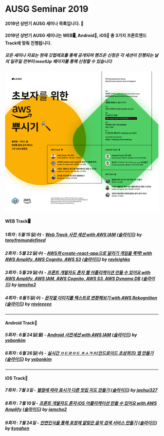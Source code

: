 # AUSG Seminar 2019

#### 2019년 상반기 AUSG 세미나 목록입니다. 🤗

#### 2019년 상반기 AUSG 세미나는 WEB🖥, Android📱, iOS🍎 총 3가지 프론트엔드 Track에 맞춰 진행됩니다.

##### 모든 세미나 자료는 현재 깃헙레포를 통해 공개되며 핸즈온 신청은 각 세션이 진행되는 날의 일주일 전부터 meetUp 페이지를 통해 신청할 수 있습니다

![main-poster](images/main-poster.png)

#### WEB Track🖥

##### 1회차 : 5월 15일(수) - [Web Track 사전 세션 with AWS IAM](<https://github.com/AUSG/ausg-seminar-2019/tree/master/WebTrack/Preparation>) ([슬라이드](https://github.com/AUSG/ausg-seminar-2019/blob/master/decks/%5BWeb_Track%5D%20Pre_Session.pdf)) by [tonyfromundefined](<https://github.com/tonyfromundefined>)

##### 2회차 : 5월 22일(수) - [AWS와 create-react-app으로 달리기 게임을 뚝딱! with AWS Amplify, AWS Cognito, AWS S3](<https://github.com/AUSG/ausg-seminar-2019/tree/master/WebTrack/WebTrack2>) ([슬라이드](https://github.com/AUSG/ausg-seminar-2019/blob/master/decks/%5BWEB_Track%5D%20Amplify_CRA_HandsOn.pdf)) by [rayleighko](<https://github.com/rayleighko>)

##### 3회차 : 5월 29일(수) - [프론트 개발자도 혼자 웹 어플리케이션 만들 수 있어요 with AWS Amplify, AWS IAM, AWS Cognito, AWS S3, AWS Dynamo DB](<https://github.com/AUSG/ausg-seminar-2019/tree/master/WebTrack/WebTrack3>) ([슬라이드](https://github.com/AUSG/ausg-seminar-2019/blob/master/decks/%5BWeb_Track%5D%20Amplify_with_Web.pdf)) by [iamcho2](<https://github.com/iamcho2>)

##### 4회차 : 6월 5일(수) - [문자열 이미지를 텍스트로 변환해보기 with AWS Rekognition](<https://github.com/AUSG/ausg-seminar-2019/tree/master/WebTrack/WebTrack4>) ([슬라이드](https://github.com/AUSG/ausg-seminar-2019/blob/master/decks/%5BWeb_Track%5D%20Image_To_Text.pdf)) by [ravieeeee](https://github.com/ravieeeee)

---



#### Android Track📱

##### 5회차 : 6월 24일(월) - [Android 사전세션 with AWS IAM](<https://github.com/AUSG/ausg-seminar-2019/tree/master/AndroidTrack/preparation>) ([슬라이드](https://github.com/AUSG/ausg-seminar-2019/blob/master/decks/%5BAndroid_Track%5D%20Pre_Session.pdf)) by [yebonkim](https://github.com/yebonkim)

##### 6회차 : 6월 26일(수) - [실시간 ㅇㄷㄹㅇㄷ ㅊㅅㅋㅈ(안드로이드 초성퀴즈) 앱 만들기](https://github.com/yebonkim/android-realtime-quiz) ([슬라이드](https://github.com/AUSG/ausg-seminar-2019/blob/master/decks/%5BAndroid_Track%5D%20Realtime_%20Consonant_Game.pdf)) by [yebonkim](https://github.com/yebonkim)

------



#### iOS Track🍎

##### 7회차 : 7월 3일 - [별점에 따라 표시가 다른 맛집 지도 만들기](https://github.com/jaehui327/AUSG-iOS-MapOfRestaurant) ([슬라이드](https://github.com/AUSG/ausg-seminar-2019/blob/master/decks/%5BiOS_Track%5D%20Restaurant_Rating.pdf)) by [jaehui327](<https://github.com/jaehui327>)

##### 8회차 : 7월 10일 - [프론트 개발자도 혼자 iOS 어플리케이션 만들 수 있어요 with AWS Amplify](<https://github.com/AUSG/ausg-seminar-2019/tree/master/iOSTrack/Track2>) ([슬라이드](https://github.com/AUSG/ausg-seminar-2019/blob/master/decks/%5BiOS_Track%5D%20Amplify_with_iOS.pdf)) by [iamcho2](<https://github.com/iamcho2>)

##### 9회차 : 7월 24일 - [안면인식을 통해 표정에 알맞은 음악 검색 서비스 만들기](https://github.com/kyeahen/ExpressionRekognitionMusicService/tree/457fa9b145d881b1eee9ab347f9f856914ef198e) ([슬라이드](https://github.com/AUSG/ausg-seminar-2019/blob/master/decks/%5BiOS_Track%5D%20Recommend_Music_by_Face_Recognition.pdf)) by [kyeahen](<https://github.com/kyeahen>)

